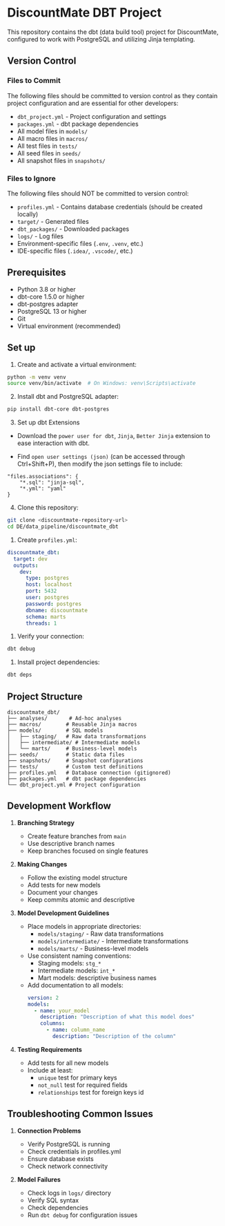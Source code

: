 # DiscountMate DBT Project

This repository contains the dbt (data build tool) project for DiscountMate, configured to work with PostgreSQL and utilizing Jinja templating.

## Version Control

### Files to Commit
The following files should be committed to version control as they contain project configuration and are essential for other developers:
- `dbt_project.yml` - Project configuration and settings
- `packages.yml` - dbt package dependencies
- All model files in `models/`
- All macro files in `macros/`
- All test files in `tests/`
- All seed files in `seeds/`
- All snapshot files in `snapshots/`

### Files to Ignore
The following files should NOT be committed to version control:
- `profiles.yml` - Contains database credentials (should be created locally)
- `target/` - Generated files
- `dbt_packages/` - Downloaded packages
- `logs/` - Log files
- Environment-specific files (`.env`, `.venv`, etc.)
- IDE-specific files (`.idea/`, `.vscode/`, etc.)

## Prerequisites

- Python 3.8 or higher
- dbt-core 1.5.0 or higher
- dbt-postgres adapter
- PostgreSQL 13 or higher
- Git
- Virtual environment (recommended)

## Set up

1. Create and activate a virtual environment:
```bash
python -m venv venv
source venv/bin/activate  # On Windows: venv\Scripts\activate
```

2. Install dbt and PostgreSQL adapter:
```bash
pip install dbt-core dbt-postgres
```

3. Set up dbt Extensions

- Download the `power user for dbt`, `Jinja`, `Better Jinja` extension to ease interaction with dbt.

- Find `open user settings (json)` (can be accessed through Ctrl+Shift+P), then modify the json settings file to include:
```
"files.associations": {
    "*.sql": "jinja-sql",
    "*.yml": "yaml"
}
```

4. Clone this repository:
```bash
git clone <discountmate-repository-url>
cd DE/data_pipeline/discountmate_dbt
```

1. Create `profiles.yml`:
```yaml
discountmate_dbt:
  target: dev
  outputs:
    dev:
      type: postgres
      host: localhost
      port: 5432
      user: postgres
      password: postgres
      dbname: discountmate
      schema: marts
      threads: 1
```

1. Verify your connection:
```bash
dbt debug
```

1. Install project dependencies:
```bash
dbt deps
```

## Project Structure

```
discountmate_dbt/
├── analyses/       # Ad-hoc analyses
├── macros/        # Reusable Jinja macros
├── models/        # SQL models
│   ├── staging/   # Raw data transformations
│   ├── intermediate/ # Intermediate models
│   └── marts/     # Business-level models
├── seeds/         # Static data files
├── snapshots/     # Snapshot configurations
├── tests/         # Custom test definitions
├── profiles.yml   # Database connection (gitignored)
├── packages.yml   # dbt package dependencies
└── dbt_project.yml # Project configuration
```

## Development Workflow

1. **Branching Strategy**
   - Create feature branches from `main`
   - Use descriptive branch names
   - Keep branches focused on single features

2. **Making Changes**
   - Follow the existing model structure
   - Add tests for new models
   - Document your changes
   - Keep commits atomic and descriptive

3. **Model Development Guidelines**
   - Place models in appropriate directories:
     - `models/staging/` - Raw data transformations
     - `models/intermediate/` - Intermediate transformations
     - `models/marts/` - Business-level models
   - Use consistent naming conventions:
     - Staging models: `stg_*`
     - Intermediate models: `int_*`
     - Mart models: descriptive business names
   - Add documentation to all models:
     ```yaml
     version: 2
     models:
       - name: your_model
         description: "Description of what this model does"
         columns:
           - name: column_name
             description: "Description of the column"
     ```

4. **Testing Requirements**
   - Add tests for all new models
   - Include at least:
     - `unique` test for primary keys
     - `not_null` test for required fields
     - `relationships` test for foreign keys id

## Troubleshooting Common Issues

1. **Connection Problems**
   - Verify PostgreSQL is running
   - Check credentials in profiles.yml
   - Ensure database exists
   - Check network connectivity

2. **Model Failures**
   - Check logs in `logs/` directory
   - Verify SQL syntax
   - Check dependencies
   - Run `dbt debug` for configuration issues